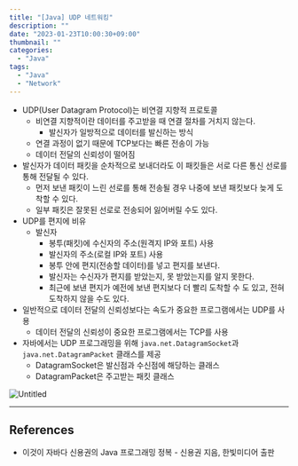 ```yaml
---
title: "[Java] UDP 네트워킹"
description: ""
date: "2023-01-23T10:00:30+09:00"
thumbnail: ""
categories:
  - "Java"
tags:
  - "Java"
  - "Network"
---
```

<!--more-->

- UDP(User Datagram Protocol)는 비연결 지향적 프로토콜
    - 비연결 지향적이란 데이터를 주고받을 때 연결 절차를 거치지 않는다.
        - 발신자가 일방적으로 데이터를 발신하는 방식
    - 연결 과정이 없기 때문에 TCP보다는 빠른 전송이 가능
    - 데이터 전달의 신뢰성이 떨어짐
- 발신자가 데이터 패킷을 순차적으로 보내더라도 이 패킷들은 서로 다른 통신 선로를 통해 전달될 수 있다.
    - 먼저 보낸 패킷이 느린 선로를 통해 전송될 경우 나중에 보낸 패킷보다 늦게 도착할 수 있다.
    - 일부 패킷은 잘못된 선로로 전송되어 잃어버릴 수도 있다.
- UDP를 편지에 비유
    - 발신자
        - 봉투(패킷)에 수신자의 주소(원격지 IP와 포트) 사용
        - 발신자의 주소(로컬 IP와 포트) 사용
        - 봉투 안에 편지(전송할 데이터)를 넣고 편지를 보낸다.
        - 발신자는 수신자가 편지를 받았는지, 못 받았는지를 알지 못한다.
        - 최근에 보낸 편지가 예전에 보낸 편지보다 더 빨리 도착할 수 도 있고, 전혀 도착하지 않을 수도 있다.
- 일반적으로 데이터 전달의 신뢰성보다는 속도가 중요한 프로그램에서는 UDP를 사용
    - 데이터 전달의 신뢰성이 중요한 프로그램에서는 TCP를 사용
- 자바에서는 UDP 프로그래밍을 위해 `java.net.DatagramSocket`과 `java.net.DatagramPacket` 클래스를 제공
    - DatagramSocket은 발신점과 수신점에 해당하는 클래스
    - DatagramPacket은 주고받는 패킷 클래스

![Untitled](/images/lang_java/inputOutput/UDP_네트워킹/Untitled.png)

---

## References

- 이것이 자바다 신용권의 Java 프로그래밍 정복 - 신용권 지음, 한빛미디어 출판